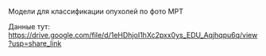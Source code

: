Модели для классификации опухолей по фото МРТ

Данные тут:
https://drive.google.com/file/d/1eHDhjoI1hXc2pxx0ys_EDU_Aqjhqpu6q/view?usp=share_link

